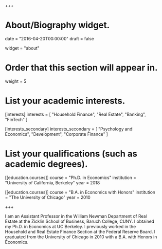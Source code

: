 +++
# About/Biography widget.

date = "2016-04-20T00:00:00"
draft = false

widget = "about"

# Order that this section will appear in.
weight = 5

# List your academic interests.
[interests]
  interests = [
    "Household Finance",
	"Real Estate",
	"Banking",
	"FinTech"
  ]

  [interests_secondary]
  interests_secondary  = [
    "Psychology and Economics",
    "Development",
	"Corporate Finance"
  ]

# List your qualifications (such as academic degrees).
[[education.courses]]
  course = "Ph.D. in Economics"
  institution = "University of California, Berkeley"
  year = 2018
  
[[education.courses]]
  course = "B.A. in Economics with Honors"
  institution = "The University of Chicago"
  year = 2010
 
+++

I am an Assistant Professor in the William Newman Department of Real Estate at the Zicklin School of Business, Baruch College, CUNY. I obtained my Ph.D. in Economics at UC Berkeley. I previously worked in the Household and Real Estate Finance Section at the Federal Reserve Board. I graduated from the University of Chicago in 2010 with a B.A. with Honors in Economics.

<!-- {{% staticref "files/WaldoOjeda_CV.pdf" %}}Download my CV{{% /staticref %}} -->